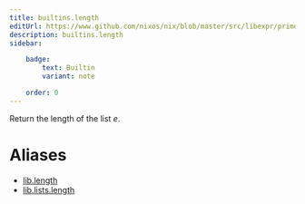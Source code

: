 ```yaml
---
title: builtins.length
editUrl: https://www.github.com/nixos/nix/blob/master/src/libexpr/primops.cc
description: builtins.length
sidebar:

    badge:
        text: Builtin
        variant: note

    order: 0
---
```


Return the length of the list *e*.


# Aliases

- [lib.length](./reference/lib/lib-length)
- [lib.lists.length](./reference/lib/lists/lib-lists-length)



